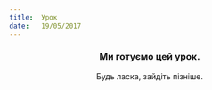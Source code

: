 ```yaml
---
title:  Урок
date:   19/05/2017
---
```


### <center>Ми готуємо цей урок.</center>
<center>Будь ласка, зайдіть пізніше.</center>